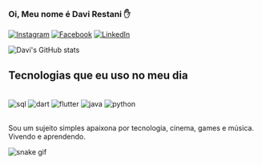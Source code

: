 ### Oi, Meu nome é Davi Restani ✋

[![Instagram](https://img.shields.io/badge/Instagram-E4405F?style=for-the-badge&logo=instagram&logoColor=white)](https://instagram.com/restanidavi)
[![Facebook](	https://img.shields.io/badge/Facebook-1877F2?style=for-the-badge&logo=facebook&logoColor=white)](https://facebook.com/davirestani)
[![LinkedIn](https://img.shields.io/badge/LinkedIn-0077B5?style=for-the-badge&logo=linkedin&logoColor=white)](linkedin.com/in/davi-restani-76194017a)

![Davi's GitHub stats](https://github-readme-stats.vercel.app/api?username=DaviRestani&show_icons=true&theme=tokyonight)

## Tecnologias que eu uso no meu dia

<div style="display: inline_block"><br/>
  <img align="center" alt="sql" src="https://img.shields.io/badge/MySQL-00000F?style=for-the-badge&logo=mysql&logoColor=white"/>
  <img align="center" alt="dart" src="https://img.shields.io/badge/Dart-0175C2?style=for-the-badge&logo=dart&logoColor=white"/>
  <img align="center" alt="flutter" src="https://img.shields.io/badge/Flutter-02569B?style=for-the-badge&logo=flutter&logoColor=white"/>
  <img align="center" alt="java" src="https://img.shields.io/badge/Java-ED8B00?style=for-the-badge&logo=java&logoColor=white"/>
  <img align="center" alt="python" src="https://img.shields.io/badge/Python-3776AB?style=for-the-badge&logo=python&logoColor=white"/>
 </div><br/>
 
 Sou um sujeito simples apaixona por tecnologia, cinema, games e música. Vivendo e aprendendo.
 
 
 ![snake gif](https://github.com/DaviRestani/DaviRestani/blob/output/github-contribution-grid-snake.svg)
